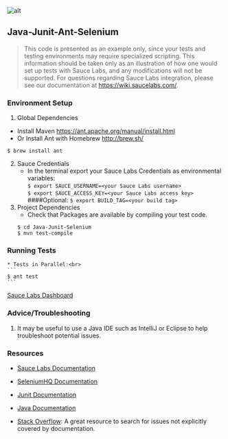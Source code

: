 ![alt](https://saucelabs.com/images/sauce-labs-logo.png)

## Java-Junit-Ant-Selenium

>This code is presented as an example only, since your tests and testing environments may require specialized scripting. This information should be taken only as an
>illustration of how one would set up tests with Sauce Labs, and any modifications will not be supported. For questions regarding Sauce Labs integration, please see 
>our documentation at https://wiki.saucelabs.com/.

### Environment Setup

1. Global Dependencies
* Install Maven
        https://ant.apache.org/manual/install.html
* Or Install Ant with Homebrew
        http://brew.sh/ <br>
```
$ brew install ant
```

2. Sauce Credentials
    * In the terminal export your Sauce Labs Credentials as environmental variables: <br>
```$ export SAUCE_USERNAME=<your Sauce Labs username>``` <br>
```$ export SAUCE_ACCESS_KEY=<your Sauce Labs access key>```
    ####Optional:
```$ export BUILD_TAG=<your build tag>```    
3. Project Dependencies
	* Check that Packages are available by compiling your test code.
	```
	$ cd Java-Junit-Selenium
	$ mvn test-compile
	```
### Running Tests
	* Tests in Parallel:<br>
	```
	$ ant test
	```

[Sauce Labs Dashboard](https://saucelabs.com/beta/dashboard/)

### Advice/Troubleshooting
1. It may be useful to use a Java IDE such as IntelliJ or Eclipse to help troubleshoot potential issues. 

### Resources
* [Sauce Labs Documentation](https://wiki.saucelabs.com/)

* [SeleniumHQ Documentation](http://www.seleniumhq.org/docs/)

* [Junit Documentation](http://junit.org/javadoc/latest/index.html)

* [Java Documentation](https://docs.oracle.com/javase/7/docs/api/)

* [Stack Overflow](http://stackoverflow.com/): A great resource to search for issues not explicitly covered by documentation.

